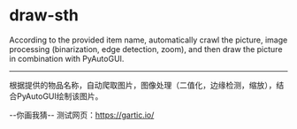 # draw-sth



According to the provided item name, automatically crawl the picture, image processing (binarization, edge detection, zoom), and then draw the picture in combination with PyAutoGUI.

<hr/>

根据提供的物品名称，自动爬取图片，图像处理（二值化，边缘检测，缩放），结合PyAutoGUI绘制该图片。 

--你画我猜--
测试网页：https://gartic.io/
